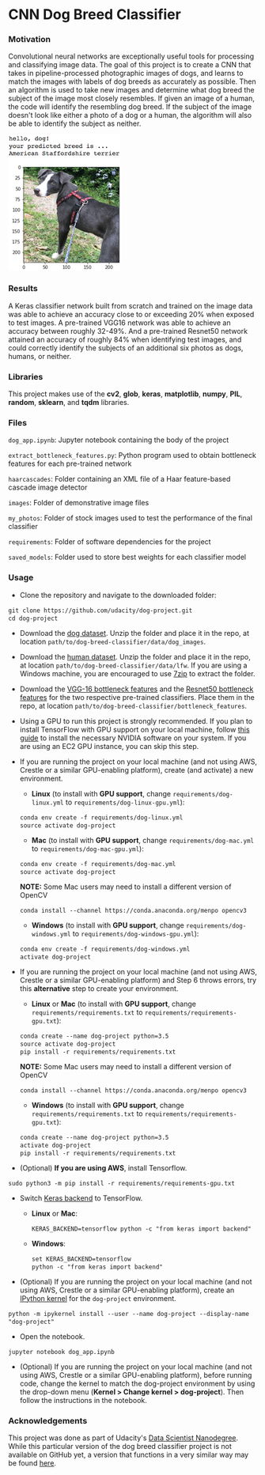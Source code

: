 [//]: # (Image References)

[image1]: ./images/sample_dog_output.png "Sample Output"

# CNN Dog Breed Classifier

### Motivation

Convolutional neural networks are exceptionally useful tools for processing and classifying image data. The goal of this project is to create a CNN that takes in pipeline-processed photographic images of dogs, and learns to match the images with labels of dog breeds as accurately as possible. Then an algorithm is used to take new images and determine what dog breed the subject of the image most closely resembles.  If given an image of a human, the code will identify the resembling dog breed. If the subject of the image doesn't look like either a photo of a dog or a human, the algorithm will also be able to identify the subject as neither.

![Sample Output][image1]

### Results

A Keras classifier network built from scratch and trained on the image data was able to achieve an accuracy close to or exceeding 20% when exposed to test images. A pre-trained VGG16 network was able to achieve an accuracy between roughly 32-49%. And a pre-trained Resnet50 network attained an accuracy of roughly 84% when identifying test images, and could correctly identify the subjects of an additional six photos as dogs, humans, or neither.

### Libraries

This project makes use of the **cv2**, **glob**, **keras**, **matplotlib**, **numpy**, **PIL**, **random**, **sklearn**, and **tqdm** libraries.

### Files

`dog_app.ipynb`: Jupyter notebook containing the body of the project

`extract_bottleneck_features.py`: Python program used to obtain bottleneck features for each pre-trained network

`haarcascades`: Folder containing an XML file of a Haar feature-based cascade image detector

`images`: Folder of demonstrative image files

`my_photos`: Folder of stock images used to test the performance of the final classifier

`requirements`: Folder of software dependencies for the project

`saved_models`: Folder used to store best weights for each classifier model

### Usage

- Clone the repository and navigate to the downloaded folder:
```	
git clone https://github.com/udacity/dog-project.git
cd dog-project
```

- Download the [dog dataset](https://s3-us-west-1.amazonaws.com/udacity-aind/dog-project/dogImages.zip).  Unzip the folder and place it in the repo, at location `path/to/dog-breed-classifier/data/dog_images`. 

- Download the [human dataset](https://s3-us-west-1.amazonaws.com/udacity-aind/dog-project/lfw.zip).  Unzip the folder and place it in the repo, at location `path/to/dog-breed-classifier/data/lfw`.  If you are using a Windows machine, you are encouraged to use [7zip](http://www.7-zip.org/) to extract the folder. 

- Download the [VGG-16 bottleneck features](https://s3-us-west-1.amazonaws.com/udacity-aind/dog-project/DogVGG16Data.npz) and the [Resnet50 bottleneck features](https://s3-us-west-1.amazonaws.com/udacity-aind/dog-project/DogResnet50Data.npz) for the two respective pre-trained classifiers.  Place them in the repo, at location `path/to/dog-breed-classifier/bottleneck_features`.

- Using a GPU to run this project is strongly recommended. If you plan to install TensorFlow with GPU support on your local machine, follow [this guide](https://www.tensorflow.org/install/) to install the necessary NVIDIA software on your system.  If you are using an EC2 GPU instance, you can skip this step.

- If you are running the project on your local machine (and not using AWS, Crestle or a similar GPU-enabling platform), create (and activate) a new environment.

	- __Linux__ (to install with __GPU support__, change `requirements/dog-linux.yml` to `requirements/dog-linux-gpu.yml`): 
	```
	conda env create -f requirements/dog-linux.yml
	source activate dog-project
	```  
	- __Mac__ (to install with __GPU support__, change `requirements/dog-mac.yml` to `requirements/dog-mac-gpu.yml`): 
	```
	conda env create -f requirements/dog-mac.yml
	source activate dog-project
	```  
	**NOTE:** Some Mac users may need to install a different version of OpenCV
	```
	conda install --channel https://conda.anaconda.org/menpo opencv3
	```
	- __Windows__ (to install with __GPU support__, change `requirements/dog-windows.yml` to `requirements/dog-windows-gpu.yml`):  
	```
	conda env create -f requirements/dog-windows.yml
	activate dog-project
	```

- If you are running the project on your local machine (and not using AWS, Crestle or a similar GPU-enabling platform) and Step 6 throws errors, try this __alternative__ step to create your environment.

	- __Linux__ or __Mac__ (to install with __GPU support__, change `requirements/requirements.txt` to `requirements/requirements-gpu.txt`): 
	```
	conda create --name dog-project python=3.5
	source activate dog-project
	pip install -r requirements/requirements.txt
	```
	**NOTE:** Some Mac users may need to install a different version of OpenCV
	```
	conda install --channel https://conda.anaconda.org/menpo opencv3
	```
	- __Windows__ (to install with __GPU support__, change `requirements/requirements.txt` to `requirements/requirements-gpu.txt`):  
	```
	conda create --name dog-project python=3.5
	activate dog-project
	pip install -r requirements/requirements.txt
	```
	
- (Optional) **If you are using AWS**, install Tensorflow.
```
sudo python3 -m pip install -r requirements/requirements-gpu.txt
```
	
- Switch [Keras backend](https://keras.io/backend/) to TensorFlow.
	- __Linux__ or __Mac__: 
		```
		KERAS_BACKEND=tensorflow python -c "from keras import backend"
		```
	- __Windows__: 
		```
		set KERAS_BACKEND=tensorflow
		python -c "from keras import backend"
		```

- (Optional) If you are running the project on your local machine (and not using AWS, Crestle or a similar GPU-enabling platform), create an [IPython kernel](http://ipython.readthedocs.io/en/stable/install/kernel_install.html) for the `dog-project` environment. 
```
python -m ipykernel install --user --name dog-project --display-name "dog-project"
```

- Open the notebook.
```
jupyter notebook dog_app.ipynb
```

- (Optional) If you are running the project on your local machine (and not using AWS, Crestle or a similar GPU-enabling platform), before running code, change the kernel to match the dog-project environment by using the drop-down menu (**Kernel > Change kernel > dog-project**). Then follow the instructions in the notebook.

### Acknowledgements

This project was done as part of Udacity's [Data Scientist Nanodegree](https://www.udacity.com/course/data-scientist-nanodegree--nd025). While this particular version of the dog breed classifier project is not available on GitHub yet, a version that functions in a very similar way may be found [here](https://github.com/udacity/dog-project).
